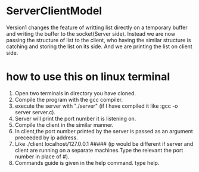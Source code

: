 # ServerClientModel
Version1 changes the feature of writting list directly on a temporary buffer and writing the buffer to the socket(Server side). Instead we are now passing the structure of list to the client, who having the similar structure is catching and storing the list on its side. And we are printing the list on client side.

# how to use this on linux terminal
1) Open two terminals in directory you have cloned.
2) Compile the program with the gcc compiler.
3) execute the server with "./server" (if I have compiled it like :gcc -o server server.c).
4) Server will print the port number it is listening on.
5) Compile the client in the similar manner.
6) In client,the port number printed by the server is passed as an argument preceeded by ip address.
7) Like ./client localhost/127.0.0.1 ##### (ip would be different if server and client are running on a separate machines.Type the relevant the port number in place of #).
8) Commands guide is given in the help command. type help.
